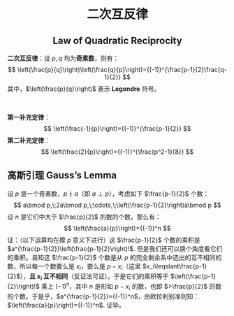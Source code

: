 <h1 style="text-align: center"> 二次互反律 </h1>

<h2 style="text-align: center"> Law of Quadratic Reciprocity </h2>



**二次互反律**：设 $p,q$ 均为**奇素数**，则有：
$$
\left(\frac{p}{q}\right)\left(\frac{q}{p}\right)={(-1)}^{\frac{p-1}{2}\frac{q-1}{2}}
$$
其中，$\left(\frac{p}{q}\right)$ 表示 $\textbf{Legendre}$ 符号。

<br>

**第一补充定律**：
$$
\left(\frac{-1}{p}\right)={(-1)}^{\frac{p-1}{2}}
$$
**第二补充定律**：
$$
\left(\frac{2}{p}\right)={(-1)}^{\frac{p^2-1}{8}}
$$


## 高斯引理 $\textbf{Gauss's Lemma}$

设 $p$ 是一个奇素数，$p\nmid a$（即 $a\perp p$），考虑如下 $\frac{p-1}{2}$ 个数：
$$
a\bmod p,\;2a\bmod p,\;\cdots,\;\left(\frac{p-1}{2}\right)a\bmod p
$$
设 $n$ 是它们中大于 $\frac{p}{2}$ 的数的个数，那么有：
$$
\left(\frac{a}{p}\right)={(-1)}^n
$$
证：（以下运算均在模 $p$ 意义下进行）这 $\frac{p-1}{2}$ 个数的乘积是 $a^{\frac{p-1}{2}}\left(\frac{p-1}{2}\right)!$. 但是我们还可以换个角度看它们的乘积。易知这 $\frac{p-1}{2}$ 个数是从 $p$ 的完全剩余系中选出的互不相同的数，所以每一个数要么是 $x_i$，要么是 $p-x_i$（这里 $x_i\leqslant\frac{p-1}{2}$），**且 $x_i$ 互不相同**（反证法可证）。于是它们的乘积等于 $\left(\frac{p-1}{2}\right)!$ 乘上 ${(-1)}^n$，其中 $n$ 是形如 $p-x_i$ 的数，也即 $>\frac{p}{2}$ 的数的个数。于是乎，$a^{\frac{p-1}{2}}={(-1)}^n$，由欧拉判别准则知：$\left(\frac{a}{p}\right)={(-1)}^n$. 证毕。



